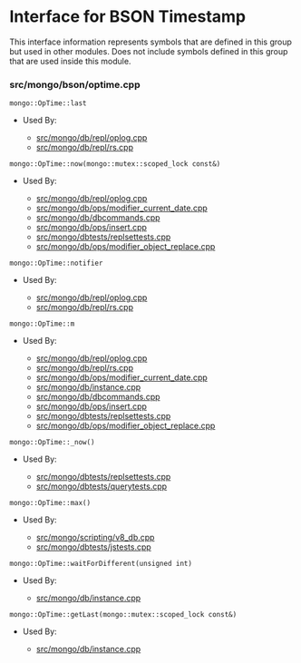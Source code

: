 
# Interface for BSON Timestamp
This interface information represents symbols that are defined in this group but used in other modules.  Does not include symbols defined in this group that are used inside this module.

### src/mongo/bson/optime.cpp

<div></div>

    mongo::OpTime::last

- Used By:

    - [src/mongo/db/repl/oplog.cpp](../../../../replication/data\_sync)
    - [src/mongo/db/repl/rs.cpp](../../../../replication/replica\_set\_state)

<div></div>

    mongo::OpTime::now(mongo::mutex::scoped_lock const&)

- Used By:

    - [src/mongo/db/repl/oplog.cpp](../../../../replication/data\_sync)
    - [src/mongo/db/ops/modifier\_current\_date.cpp](../../../../queries/update\_system)
    - [src/mongo/db/dbcommands.cpp](../../../../queries/database\_commands)
    - [src/mongo/db/ops/insert.cpp](../../../../queries/core\_query\_system)
    - [src/mongo/dbtests/replsettests.cpp](../../../../tests/unit\_tests)
    - [src/mongo/db/ops/modifier\_object\_replace.cpp](../../../../queries/update\_system)

<div></div>

    mongo::OpTime::notifier

- Used By:

    - [src/mongo/db/repl/oplog.cpp](../../../../replication/data\_sync)
    - [src/mongo/db/repl/rs.cpp](../../../../replication/replica\_set\_state)

<div></div>

    mongo::OpTime::m

- Used By:

    - [src/mongo/db/repl/oplog.cpp](../../../../replication/data\_sync)
    - [src/mongo/db/repl/rs.cpp](../../../../replication/replica\_set\_state)
    - [src/mongo/db/ops/modifier\_current\_date.cpp](../../../../queries/update\_system)
    - [src/mongo/db/instance.cpp](../../../../storage/storage\_layer\_structure)
    - [src/mongo/db/dbcommands.cpp](../../../../queries/database\_commands)
    - [src/mongo/db/ops/insert.cpp](../../../../queries/core\_query\_system)
    - [src/mongo/dbtests/replsettests.cpp](../../../../tests/unit\_tests)
    - [src/mongo/db/ops/modifier\_object\_replace.cpp](../../../../queries/update\_system)

<div></div>

    mongo::OpTime::_now()

- Used By:

    - [src/mongo/dbtests/replsettests.cpp](../../../../tests/unit\_tests)
    - [src/mongo/dbtests/querytests.cpp](../../../../tests/unit\_tests)

<div></div>

    mongo::OpTime::max()

- Used By:

    - [src/mongo/scripting/v8\_db.cpp](../../../../javascript/javascript\_libraries)
    - [src/mongo/dbtests/jstests.cpp](../../../../tests/unit\_tests)

<div></div>

    mongo::OpTime::waitForDifferent(unsigned int)

- Used By:

    - [src/mongo/db/instance.cpp](../../../../storage/storage\_layer\_structure)

<div></div>

    mongo::OpTime::getLast(mongo::mutex::scoped_lock const&)

- Used By:

    - [src/mongo/db/instance.cpp](../../../../storage/storage\_layer\_structure)
